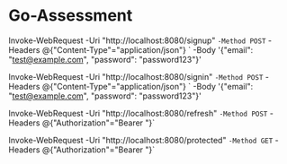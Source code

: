 # Go-Assessment

Invoke-WebRequest -Uri "http://localhost:8080/signup" `
    -Method POST `
    -Headers @{"Content-Type"="application/json"} `
    -Body '{"email": "test@example.com", "password": "password123"}'


Invoke-WebRequest -Uri "http://localhost:8080/signin" `
    -Method POST `
    -Headers @{"Content-Type"="application/json"} `
    -Body '{"email": "test@example.com", "password": "password123"}'


Invoke-WebRequest -Uri "http://localhost:8080/refresh" `
    -Method POST `
    -Headers @{"Authorization"="Bearer <your token here>
"}`


Invoke-WebRequest -Uri "http://localhost:8080/protected" `
    -Method GET `
    -Headers @{"Authorization"="Bearer <your token here>
"}`
